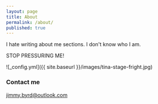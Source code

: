 ```yaml
---
layout: page
title: About
permalink: /about/
published: true
---
```


I hate writing about me sections.  I don't know who I am.

STOP PRESSURING ME!

![_config.yml]({{ site.baseurl }}/images/tina-stage-fright.jpg)

### Contact me

[jimmy.byrd@outlook.com](mailto:jimmy.byrd@outlook.com)